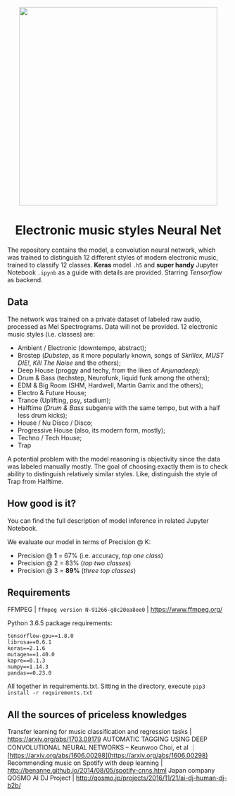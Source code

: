 ﻿
<p align='center'><img width='450' src='https://preview.ibb.co/dwerHy/00111.png'/></p>

# <center>Electronic music styles Neural Net</center> 

The repository contains the model, a convolution neural network, which was trained to distinguish 12 different styles of modern electronic music, trained to classify 12 classes. **Keras** model `.h5` and **super handy** Jupyter Notebook `.ipynb` as a guide with details are provided. Starring *Tensorflow* as backend.

## Data

The network was trained on a private dataset of labeled raw audio, processed as Mel Spectrograms. Data will not be provided. 12 electronic music styles (i.e. classes) are:

 - Ambient / Electronic (downtempo, abstract);
 - Brostep (*Dubstep*, as it more popularly known, songs of *Skrillex*, *MUST DIE!*, *Kill The Noise* and the others);
 - Deep House (proggy and techy, from the likes of *Anjunadeep*);
 - Drum & Bass (techstep, Neurofunk, liquid funk among the others);
 - EDM & Big Room (SHM, Hardwell, Martin Garrix and the others);
 - Electro & Future House;
 - Trance (Uplifting, psy, stadium);
 - Halftime (*Drum & Bass* subgenre with the same tempo, but with a half less drum kicks);
 - House / Nu Disco / Disco;
 - Progressive House (also, its modern form, mostly);
 - Techno / Tech House;
 - Trap
 
A potential problem with the model reasoning is objectivity since the data was labeled manually mostly. The goal of choosing exactly them is to check ability to distinguish relatively similar styles. Like, distinguish the style of Trap from Halftime.

## How good is it?

You can find the full description of model inference in related Jupyter Notebook. 

We evaluate our model in terms of Precision @ K:

 - Precision @ **1** = 67% (i.e. accuracy, *top one class*)
 - Precision @ 2 = 83% (*top two classes*)
 - Precision @ 3 = **89%** (*three top classes*)
 
## Requirements
FFMPEG | `ffmpeg version N-91266-g8c20ea8ee0` | https://www.ffmpeg.org/

Python 3.6.5 package requirements:
```
tensorflow-gpu==1.8.0
librosa==0.6.1
keras==2.1.6
mutagen==1.40.0
kapre==0.1.3
numpy==1.14.3
pandas==0.23.0
```
All together in requirements.txt. Sitting in the directory, execute
`pip3 install -r requirements.txt`

## All the sources of priceless knowledges

Transfer learning for music classification and regression tasks | https://arxiv.org/abs/1703.09179
AUTOMATIC TAGGING USING DEEP CONVOLUTIONAL NEURAL NETWORKS – Keunwoo Choi, et al ｜ [https://arxiv.org/abs/1606.00298](https://arxiv.org/abs/1606.00298)
Recommending music on Spotify with deep learning | http://benanne.github.io/2014/08/05/spotify-cnns.html
Japan company QOSMO AI DJ Project | http://qosmo.jp/projects/2016/11/21/ai-dj-human-dj-b2b/
